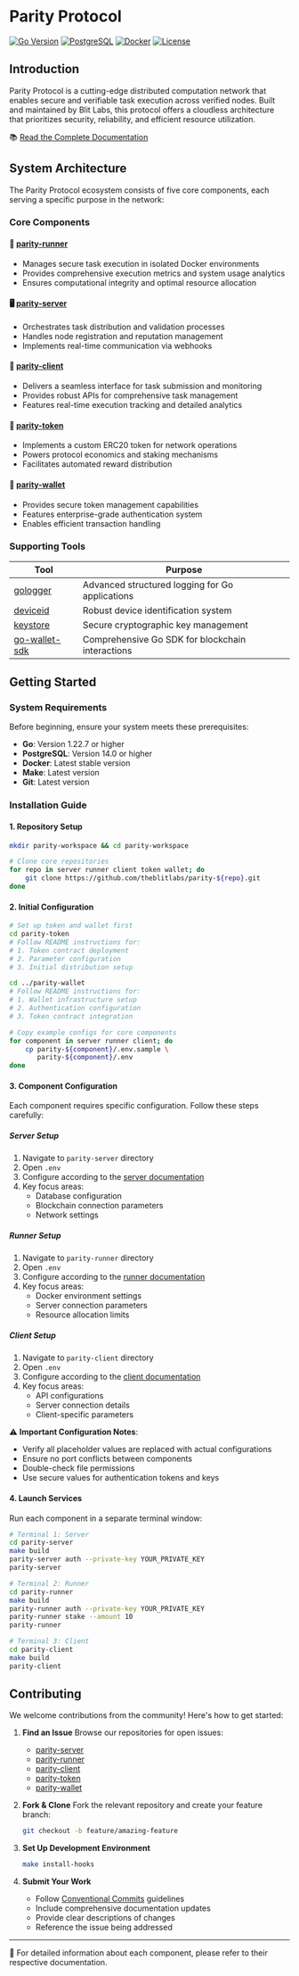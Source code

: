 # Parity Protocol

[![Go Version](https://img.shields.io/badge/Go-1.22.7%2B-00ADD8?style=flat-square&logo=go)](https://go.dev/)
[![PostgreSQL](https://img.shields.io/badge/PostgreSQL-14.0%2B-336791?style=flat-square&logo=postgresql)](https://www.postgresql.org/)
[![Docker](https://img.shields.io/badge/Docker-Required-2496ED?style=flat-square&logo=docker)](https://www.docker.com/)
[![License](https://img.shields.io/badge/License-MIT-blue.svg?style=flat-square)](LICENSE)

## Introduction

Parity Protocol is a cutting-edge distributed computation network that enables secure and verifiable task execution across verified nodes. Built and maintained by Blit Labs, this protocol offers a cloudless architecture that prioritizes security, reliability, and efficient resource utilization.

📚 [Read the Complete Documentation](https://blitlabs.xyz/docs)

## System Architecture

The Parity Protocol ecosystem consists of five core components, each serving a specific purpose in the network:

### Core Components

#### 🏃 [parity-runner](https://github.com/theblitlabs/parity-runner)

- Manages secure task execution in isolated Docker environments
- Provides comprehensive execution metrics and system usage analytics
- Ensures computational integrity and optimal resource allocation

#### 🖥️ [parity-server](https://github.com/theblitlabs/parity-server)

- Orchestrates task distribution and validation processes
- Handles node registration and reputation management
- Implements real-time communication via webhooks

#### 🔌 [parity-client](https://github.com/theblitlabs/parity-client)

- Delivers a seamless interface for task submission and monitoring
- Provides robust APIs for comprehensive task management
- Features real-time execution tracking and detailed analytics

#### 💎 [parity-token](https://github.com/theblitlabs/parity-token)

- Implements a custom ERC20 token for network operations
- Powers protocol economics and staking mechanisms
- Facilitates automated reward distribution

#### 👛 [parity-wallet](https://github.com/theblitlabs/parity-wallet)

- Provides secure token management capabilities
- Features enterprise-grade authentication system
- Enables efficient transaction handling

### Supporting Tools

| Tool                                                          | Purpose                                          |
| ------------------------------------------------------------- | ------------------------------------------------ |
| [gologger](https://github.com/theblitlabs/gologger)           | Advanced structured logging for Go applications  |
| [deviceid](https://github.com/theblitlabs/deviceid)           | Robust device identification system              |
| [keystore](https://github.com/theblitlabs/keystore)           | Secure cryptographic key management              |
| [go-wallet-sdk](https://github.com/theblitlabs/go-wallet-sdk) | Comprehensive Go SDK for blockchain interactions |

## Getting Started

### System Requirements

Before beginning, ensure your system meets these prerequisites:

- **Go**: Version 1.22.7 or higher
- **PostgreSQL**: Version 14.0 or higher
- **Docker**: Latest stable version
- **Make**: Latest version
- **Git**: Latest version

### Installation Guide

#### 1. Repository Setup

```bash
mkdir parity-workspace && cd parity-workspace

# Clone core repositories
for repo in server runner client token wallet; do
    git clone https://github.com/theblitlabs/parity-${repo}.git
done
```

#### 2. Initial Configuration

```bash
# Set up token and wallet first
cd parity-token
# Follow README instructions for:
# 1. Token contract deployment
# 2. Parameter configuration
# 3. Initial distribution setup

cd ../parity-wallet
# Follow README instructions for:
# 1. Wallet infrastructure setup
# 2. Authentication configuration
# 3. Token contract integration

# Copy example configs for core components
for component in server runner client; do
    cp parity-${component}/.env.sample \
       parity-${component}/.env
done
```

#### 3. Component Configuration

Each component requires specific configuration. Follow these steps carefully:

##### Server Setup

1. Navigate to `parity-server` directory
2. Open `.env`
3. Configure according to the [server documentation](https://github.com/theblitlabs/parity-server)
4. Key focus areas:
   - Database configuration
   - Blockchain connection parameters
   - Network settings

##### Runner Setup

1. Navigate to `parity-runner` directory
2. Open `.env`
3. Configure according to the [runner documentation](https://github.com/theblitlabs/parity-runner)
4. Key focus areas:
   - Docker environment settings
   - Server connection parameters
   - Resource allocation limits

##### Client Setup

1. Navigate to `parity-client` directory
2. Open `.env`
3. Configure according to the [client documentation](https://github.com/theblitlabs/parity-client)
4. Key focus areas:
   - API configurations
   - Server connection details
   - Client-specific parameters

⚠️ **Important Configuration Notes**:

- Verify all placeholder values are replaced with actual configurations
- Ensure no port conflicts between components
- Double-check file permissions
- Use secure values for authentication tokens and keys

#### 4. Launch Services

Run each component in a separate terminal window:

```bash
# Terminal 1: Server
cd parity-server
make build
parity-server auth --private-key YOUR_PRIVATE_KEY
parity-server

# Terminal 2: Runner
cd parity-runner
make build
parity-runner auth --private-key YOUR_PRIVATE_KEY
parity-runner stake --amount 10
parity-runner

# Terminal 3: Client
cd parity-client
make build
parity-client
```

## Contributing

We welcome contributions from the community! Here's how to get started:

1. **Find an Issue**
   Browse our repositories for open issues:

   - [parity-server](https://github.com/theblitlabs/parity-server/issues)
   - [parity-runner](https://github.com/theblitlabs/parity-runner/issues)
   - [parity-client](https://github.com/theblitlabs/parity-client/issues)
   - [parity-token](https://github.com/theblitlabs/parity-token/issues)
   - [parity-wallet](https://github.com/theblitlabs/parity-wallet/issues)

2. **Fork & Clone**
   Fork the relevant repository and create your feature branch:

   ```bash
   git checkout -b feature/amazing-feature
   ```

3. **Set Up Development Environment**

   ```bash
   make install-hooks
   ```

4. **Submit Your Work**
   - Follow [Conventional Commits](https://www.conventionalcommits.org/) guidelines
   - Include comprehensive documentation updates
   - Provide clear descriptions of changes
   - Reference the issue being addressed

---

📝 For detailed information about each component, please refer to their respective documentation.
